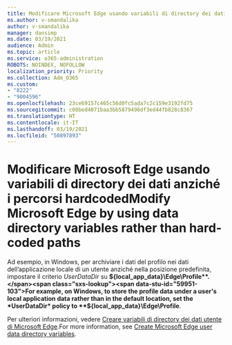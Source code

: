 ```yaml
---
title: Modificare Microsoft Edge usando variabili di directory dei dati anziché i percorsi hardcoded
ms.author: v-smandalika
author: v-smandalika
manager: dansimp
ms.date: 03/19/2021
audience: Admin
ms.topic: article
ms.service: o365-administration
ROBOTS: NOINDEX, NOFOLLOW
localization_priority: Priority
ms.collection: Adm_O365
ms.custom:
- "8222"
- "9004596"
ms.openlocfilehash: 23ce69157c465c56d0fc5ada7c2c159e3192fd75
ms.sourcegitcommit: c08bed4071baa3bb5879496df3ed44fb828c8367
ms.translationtype: HT
ms.contentlocale: it-IT
ms.lasthandoff: 03/19/2021
ms.locfileid: "50897893"
---
```

# <a name="modify-microsoft-edge-by-using-data-directory-variables-rather-than-hard-coded-paths"></a><span data-ttu-id="59951-102">Modificare Microsoft Edge usando variabili di directory dei dati anziché i percorsi hardcoded</span><span class="sxs-lookup"><span data-stu-id="59951-102">Modify Microsoft Edge by using data directory variables rather than hard-coded paths</span></span>

<span data-ttu-id="59951-103">Ad esempio, in Windows, per archiviare i dati del profilo nei dati dell’applicazione locale di un utente anziché nella posizione predefinita, impostare il criterio *UserDataDir* su **${local_app_data}\Edge\Profile**.</span><span class="sxs-lookup"><span data-stu-id="59951-103">For example, on Windows, to store the profile data under a user's local application data rather than in the default location, set the *UserDataDir* policy to **${local_app_data}\Edge\Profile**.</span></span>

<span data-ttu-id="59951-104">Per ulteriori informazioni, vedere [Creare variabili di directory dei dati utente di Microsoft Edge](https://docs.microsoft.com/deployedge/microsoft-edge-policies).</span><span class="sxs-lookup"><span data-stu-id="59951-104">For more information, see [Create Microsoft Edge user data directory variables](https://docs.microsoft.com/deployedge/microsoft-edge-policies).</span></span>